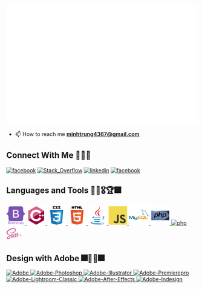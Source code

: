 
<!-- minhtrungdev -->
<a href="#" target="_blank">
  <img src="svg/minhtrungdev.svg" width="1200" alt="minhtrungdev-official" />
</a>

- 📫 How to reach me **minhtrung4367@gmail.com**

## Connect With Me 🙌🎫🙌
<!--<p align="left">
<a href="https://www.instagram.com/dh.baotrung/" target="blank"><img align="center" src="https://cdn.jsdelivr.net/npm/simple-icons@3.0.1/icons/instagram.svg" alt="d.h.baotrung" height="30" width="40" /></a>
<a href="https://twitter.com/M_Aylmer10" target="blank"><img align="center" src="https://cdn.jsdelivr.net/npm/simple-icons@3.0.1/icons/twitter.svg" alt="M_Aylmer10" height="30" width="40" /></a>
<a href="https://www.facebook.com/NguyenDucMinhTrung0110/" target="blank"><img align="center" src="https://cdn.jsdelivr.net/npm/simple-icons@3.0.1/icons/facebook.svg" alt="minhtrung" height="30" width="40" /></a>
<a href="https://stackoverflow.com/users/16317058/nguyen-duc-minh-trung" target="blank"><img align="center" src="https://cdn.jsdelivr.net/npm/simple-icons@3.0.1/icons/stackoverflow.svg" alt="MinhTrung" height="30" width="40" /></a>
</p>-->

<a href="https://www.facebook.com/NguyenDucMinhTrung0110/" target="blank"><img align="center" src="https://img.shields.io/badge/Facebook-1877F2?style=for-the-badge&logo=facebook&logoColor=white" alt="facebook"/></a>
<a href="https://stackoverflow.com/users/16317058/nguyen-duc-minh-trung" target="blank"><img align="center" src="https://img.shields.io/badge/Stack_Overflow-FE7A16?style=for-the-badge&logo=stack-overflow&logoColor=white" alt="Stack_Overflow"/></a>
<a href="https://twitter.com/M_Aylmer10" target="blank"><img align="center" src="https://img.shields.io/badge/Twitter-47aeef?style=for-the-badge&logo=twitter&logoColor=white" alt="linkedin"/></a>
<a href="https://www.instagram.com/dh.baotrung/" target="blank"><img align="center" src="https://img.shields.io/badge/Instagram-fd009b?style=for-the-badge&logo=instagram&logoColor=white" alt="facebook"/></a>


## Languages and Tools 🥃🥇🎖🏆🎆
<p align="left"> <a href="https://getbootstrap.com" target="_blank">
<img src="https://raw.githubusercontent.com/devicons/devicon/master/icons/bootstrap/bootstrap-plain-wordmark.svg" alt="bootstrap4" width="50" height="50"/> </a> 
<a href="https://www.w3schools.com/cpp/" target="_blank"> <img src="https://raw.githubusercontent.com/devicons/devicon/master/icons/cplusplus/cplusplus-original.svg" alt="cplusplus" width="50" height="50"/> </a>
<a href="https://www.w3schools.com/css/" target="_blank"> <img src="https://raw.githubusercontent.com/devicons/devicon/master/icons/css3/css3-original-wordmark.svg" alt="css3" width="50" height="50"/> </a> 
<a href="https://www.w3.org/html/" target="_blank"> <img src="https://raw.githubusercontent.com/devicons/devicon/master/icons/html5/html5-original-wordmark.svg" alt="html5" width="50" height="50"/> </a> 
<a href="https://www.java.com" target="_blank"> <img src="https://raw.githubusercontent.com/devicons/devicon/master/icons/java/java-original.svg" alt="java" width="50" height="50"/> </a> 
<a href="https://developer.mozilla.org/en-US/docs/Web/JavaScript" target="_blank"> <img src="https://raw.githubusercontent.com/devicons/devicon/master/icons/javascript/javascript-original.svg" alt="javascript" width="50" height="50"/> </a>  
<a href="https://www.mysql.com/" target="_blank"> <img src="https://raw.githubusercontent.com/devicons/devicon/master/icons/mysql/mysql-original-wordmark.svg" alt="mysql" width="54" height="54"/> </a>  
<a href="https://www.php.net" target="_blank"> <img src="https://raw.githubusercontent.com/devicons/devicon/master/icons/php/php-original.svg" alt="php" width="50" height="50"/> </a> 
  <a href="https://laravel.com/" target="_blank"> <img src="https://img.shields.io/badge/Laravel-282525?logo=laravel&logoColor=F9322C" alt="php" width="80" height="40"/> </a> 
  <a href="https://sass-lang.com" target="_blank"> <img src="https://raw.githubusercontent.com/devicons/devicon/master/icons/sass/sass-original.svg" alt="sass" width="40" height="40"/> </a>
</p>


## Design with Adobe 🎆🎇🎇🎆
<p align="left"> 
<a href="https://www.adobe.com/" target="_blank"> <img src="https://cdn.jsdelivr.net/npm/simple-icons@3.0.1/icons/adobe.svg" alt="Adobe" width="50" height="50"/> </a>
<a href="https://www.adobe.com/products/photoshop.html" target="_blank"> <img src="https://cdn.jsdelivr.net/npm/simple-icons@3.0.1/icons/adobephotoshop.svg" alt="Adobe-Photoshop" width="50" height="50"/> </a>
<a href="https://www.adobe.com/products/illustrator.html" target="_blank"> <img src="https://cdn.jsdelivr.net/npm/simple-icons@3.0.1/icons/adobeillustrator.svg" alt="Adobe-Illustrator" width="50" height="50"/> </a>
<a href="https://www.adobe.com/products/premiere.html" target="_blank"> <img src="https://cdn.jsdelivr.net/npm/simple-icons@3.0.1/icons/adobepremierepro.svg" alt="Adobe-Premierepro" width="50" height="50"/> </a>
<a href="https://www.adobe.com/products/photoshop-lightroom.html" target="_blank"> <img src="https://cdn.jsdelivr.net/npm/simple-icons@3.0.1/icons/adobelightroomclassic.svg" alt="Adobe-Lightroom-Classic" width="50" height="50"/> </a>
<a href="https://www.adobe.com/" target="_blank"> <img src="https://cdn.jsdelivr.net/npm/simple-icons@3.0.1/icons/adobeaftereffects.svg" alt="Adobe-After-Effects" width="50" height="50"/> </a>
<a href="https://www.adobe.com/" target="_blank"> <img src="https://cdn.jsdelivr.net/npm/simple-icons@3.0.1/icons/adobeindesign.svg" alt="Adobe-Indesign" width="50" height="50"/> </a>

</p>

